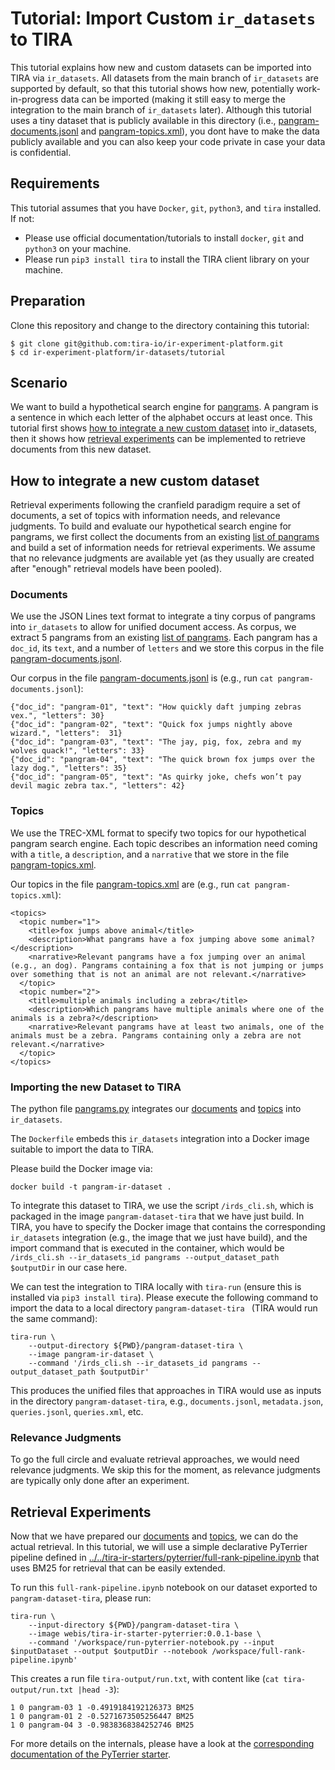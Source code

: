 # Tutorial: Import Custom `ir_datasets` to TIRA

This tutorial explains how new and custom datasets can be imported into TIRA via `ir_datasets`.
All datasets from the main branch of `ir_datasets` are supported by default, so that this tutorial shows how new, potentially work-in-progress data can be imported (making it still easy to merge the integration to the main branch of `ir_datasets` later).
Although this tutorial uses a tiny dataset that is publicly available in this directory (i.e., [pangram-documents.jsonl](pangram-documents.jsonl) and [pangram-topics.xml](pangram-topics.xml)), you dont have to make the data publicly available and you can also keep your code private in case your data is confidential.

## Requirements

This tutorial assumes that you have `Docker`, `git`, `python3`, and `tira` installed. If not:

- Please use official documentation/tutorials to install `docker`, `git` and `python3` on your machine.
- Please run `pip3 install tira` to install the TIRA client library on your machine.

## Preparation
Clone this repository and change to the directory containing this tutorial:

```
$ git clone git@github.com:tira-io/ir-experiment-platform.git
$ cd ir-experiment-platform/ir-datasets/tutorial
```

## Scenario

We want to build a hypothetical search engine for [pangrams](https://en.wikipedia.org/wiki/Pangram). A pangram is a sentence in which each letter of the alphabet occurs at least once. This tutorial first shows [how to integrate a new custom dataset](#how-to-integrate-a-new-custom-dataset) into ir_datasets, then it shows how [retrieval experiments](#retrieval-experiments) can be implemented to retrieve documents from this new dataset.

## How to integrate a new custom dataset

Retrieval experiments following the cranfield paradigm require a set of documents, a set of topics with information needs, and relevance judgments. To build and evaluate our hypothetical search engine for pangrams, we first collect the documents from an existing [list of pangrams](https://clagnut.com/blog/2380) and build a set of information needs for retrieval experiments. We assume that no relevance judgments are available yet (as they usually are created after "enough" retrieval models have been pooled).

### Documents

We use the JSON Lines text format to integrate a tiny corpus of pangrams into `ir_datasets` to allow for unified document access.
As corpus, we extract 5 pangrams from an existing [list of pangrams](https://clagnut.com/blog/2380).
Each pangram has a `doc_id`, its `text`, and a number of `letters` and we store this corpus in the file [pangram-documents.jsonl](pangram-documents.jsonl).

Our corpus in the file [pangram-documents.jsonl](pangram-documents.jsonl) is (e.g., run `cat pangram-documents.jsonl`):

```
{"doc_id": "pangram-01", "text": "How quickly daft jumping zebras vex.", "letters": 30}
{"doc_id": "pangram-02", "text": "Quick fox jumps nightly above wizard.", "letters":  31}
{"doc_id": "pangram-03", "text": "The jay, pig, fox, zebra and my wolves quack!", "letters": 33}
{"doc_id": "pangram-04", "text": "The quick brown fox jumps over the lazy dog.", "letters": 35}
{"doc_id": "pangram-05", "text": "As quirky joke, chefs won’t pay devil magic zebra tax.", "letters": 42}
```

### Topics

We use the TREC-XML format to specify two topics for our hypothetical pangram search engine.
Each topic describes an information need coming with a `title`, a `description`, and a `narrative` that we store in the file [pangram-topics.xml](pangram-topics.xml).

Our topics in the file [pangram-topics.xml](pangram-topics.xml) are (e.g., run `cat pangram-topics.xml`):

```
<topics>
  <topic number="1">
    <title>fox jumps above animal</title>
    <description>What pangrams have a fox jumping above some animal?</description>
    <narrative>Relevant pangrams have a fox jumping over an animal (e.g., an dog). Pangrams containing a fox that is not jumping or jumps over something that is not an animal are not relevant.</narrative>
  </topic>
  <topic number="2">
    <title>multiple animals including a zebra</title>
    <description>Which pangrams have multiple animals where one of the animals is a zebra?</description>
    <narrative>Relevant pangrams have at least two animals, one of the animals must be a zebra. Pangrams containing only a zebra are not relevant.</narrative>
  </topic>
</topics>
```

### Importing the new Dataset to TIRA

The python file [pangrams.py](pangrams.py) integrates our [documents](pangram-documents.jsonl) and [topics](pangram-topics.jsonl) into `ir_datasets`.

The `Dockerfile` embeds this `ir_datasets` integration into a Docker image suitable to import the data to TIRA.

Please build the Docker image via:

```
docker build -t pangram-ir-dataset .
```

To integrate this dataset to TIRA, we use the script `/irds_cli.sh`, which is packaged in the image `pangram-dataset-tira` that we have just build. In TIRA, you have to specify the Docker image that contains the corresponding `ir_datasets` integration (e.g., the image that we just have build), and the import command that is executed in the container, which would be `/irds_cli.sh --ir_datasets_id pangrams --output_dataset_path $outputDir` in our case here.

We can test the integration to TIRA locally with `tira-run` (ensure this is installed via `pip3 install tira`).
Please execute the following command to import the data to a local directory `pangram-dataset-tira ` (TIRA would run the same command):

```
tira-run \
    --output-directory ${PWD}/pangram-dataset-tira \
    --image pangram-ir-dataset \
    --command '/irds_cli.sh --ir_datasets_id pangrams --output_dataset_path $outputDir'
```

This produces the unified files that approaches in TIRA would use as inputs in the directory `pangram-dataset-tira`, e.g., `documents.jsonl`, `metadata.json`, `queries.jsonl`, `queries.xml`, etc.

### Relevance Judgments

To go the full circle and evaluate retrieval approaches, we would need relevance judgments.
We skip this for the moment, as relevance judgments are typically only done after an experiment.

## Retrieval Experiments

Now that we have prepared our [documents](pangram-documents.jsonl) and [topics](pangram-topics.jsonl), we can do the actual retrieval.
In this tutorial, we will use a simple declarative PyTerrier pipeline defined in [../../tira-ir-starters/pyterrier/full-rank-pipeline.ipynb](../../tira-ir-starters/pyterrier/full-rank-pipeline.ipynb) that uses BM25 for retrieval that can be easily extended.

To run this `full-rank-pipeline.ipynb` notebook on our dataset exported to `pangram-dataset-tira`, please run:

```
tira-run \
    --input-directory ${PWD}/pangram-dataset-tira \
    --image webis/tira-ir-starter-pyterrier:0.0.1-base \
    --command '/workspace/run-pyterrier-notebook.py --input $inputDataset --output $outputDir --notebook /workspace/full-rank-pipeline.ipynb'
```

This creates a run file `tira-output/run.txt`, with content like (`cat tira-output/run.txt |head -3`):

```
1 0 pangram-03 1 -0.4919184192126373 BM25
1 0 pangram-01 2 -0.5271673505256447 BM25
1 0 pangram-04 3 -0.9838368384252746 BM25
```

For more details on the internals, please have a look at the [corresponding documentation of the PyTerrier starter](../../tira-ir-starters/pyterrier#developing-retrieval-approaches-in-declarative-pyterrier-pipelines).
